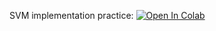 SVM implementation practice:
[![Open In Colab](https://colab.research.google.com/assets/colab-badge.svg)](https://colab.research.google.com/github/girafe-ai/ml-mipt/blob/22s_msai/homeworks/assignment0_03_SVM/assignment0_03_svm_kernel.ipynb)

